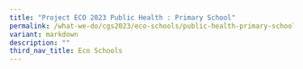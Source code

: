 ```yaml
---
title: "Project ECO 2023 Public Health : Primary School"
permalink: /what-we-do/cgs2023/eco-schools/public-health-primary-school/
variant: markdown
description: ""
third_nav_title: Eco Schools
---
```

